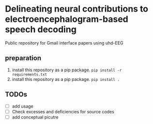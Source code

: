 # Delineating neural contributions to electroencephalogram-based speech decoding

Public repository for Gmail interface papers using uhd-EEG

## preparation
1. install this repository as a pip package.
`pip install -r requirements.txt`
2. install this repository as a pip package.
`pip install .`

## TODOs

- [ ] add usage
- [ ] Check excesses and deficiencies for source codes
- [ ] add conceptual picutre
